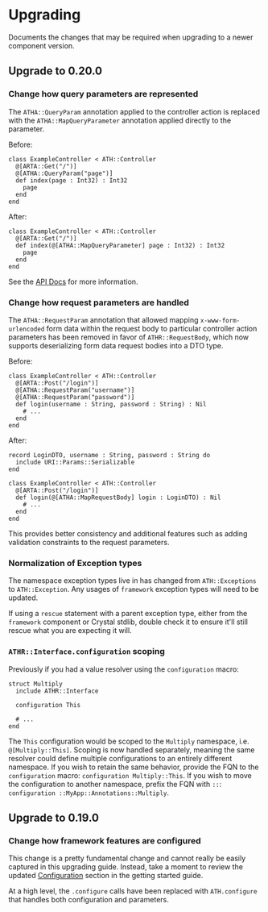 # Upgrading

Documents the changes that may be required when upgrading to a newer component version.

## Upgrade to 0.20.0

### Change how query parameters are represented

The `ATHA::QueryParam` annotation applied to the controller action is replaced with the `ATHA::MapQueryParameter` annotation applied directly to the parameter.

Before:

```crystal
class ExampleController < ATH::Controller
  @[ARTA::Get("/")]
  @[ATHA::QueryParam("page")]
  def index(page : Int32) : Int32
    page
  end
end
```

After:

```crystal
class ExampleController < ATH::Controller
  @[ARTA::Get("/")]
  def index(@[ATHA::MapQueryParameter] page : Int32) : Int32
    page
  end
end
```

See the [API Docs](https://athenaframework.org/Framework/Controller/ValueResolvers/QueryParameter/#Athena::Framework::Controller::ValueResolvers::QueryParameter) for more information.

### Change how request parameters are handled

The `ATHA::RequestParam` annotation that allowed mapping `x-www-form-urlencoded` form data within the request body to particular controller action parameters has been removed in favor of `ATHR::RequestBody`, which now supports deserializing form data request bodies into a DTO type.

Before:

```crystal
class ExampleController < ATH::Controller
  @[ARTA::Post("/login")]
  @[ATHA::RequestParam("username")]
  @[ATHA::RequestParam("password")]
  def login(username : String, password : String) : Nil
    # ...
  end
end
```

After:

```crystal
record LoginDTO, username : String, password : String do
  include URI::Params::Serializable
end

class ExampleController < ATH::Controller
  @[ARTA::Post("/login")]
  def login(@[ATHA::MapRequestBody] login : LoginDTO) : Nil
    # ...
  end
end
```

This provides better consistency and additional features such as adding validation constraints to the request parameters.

### Normalization of Exception types

The namespace exception types live in has changed from `ATH::Exceptions` to `ATH::Exception`.
Any usages of `framework` exception types will need to be updated.

If using a `rescue` statement with a parent exception type, either from the `framework` component or Crystal stdlib, double check it to ensure it'll still rescue what you are expecting it will.

### `ATHR::Interface.configuration` scoping

Previously if you had a value resolver using the `configuration` macro:

```cr
struct Multiply
  include ATHR::Interface

  configuration This

  # ...
end
```

The `This` configuration would be scoped to the `Multiply` namespace, i.e. `@[Multiply::This]`.
Scoping is now handled separately, meaning the same resolver could define multiple configurations to an entirely different namespace.
If you wish to retain the same behavior, provide the FQN to the `configuration` macro: `configuration Multiply::This`.
If you wish to move the configuration to another namespace, prefix the FQN with `::`: `configuration ::MyApp::Annotations::Multiply`.

## Upgrade to 0.19.0

### Change how framework features are configured

This change is a pretty fundamental change and cannot really be easily captured in this upgrading guide. Instead, take a moment to review the updated [Configuration](https://athenaframework.org/getting_started/configuration/) section in the getting started guide.

At a high level, the `.configure` calls have been replaced with `ATH.configure` that handles both configuration and parameters.
